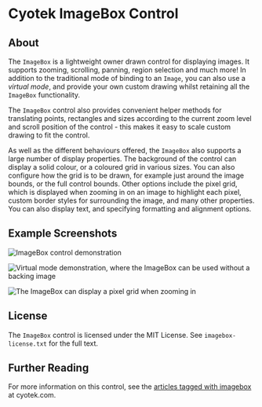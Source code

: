 # Cyotek ImageBox Control

## About
The `ImageBox` is a lightweight owner drawn control for displaying images. It supports zooming, scrolling, panning, region selection and much more! In addition to the traditional mode of binding to an `Image`, you can also use a *virtual mode*, and provide your own custom drawing whilst retaining all the `ImageBox` functionality. 

The `ImageBox` control also provides convenient helper methods for translating points, rectangles and sizes according to the current zoom level and scroll position of the control - this makes it easy to scale custom drawing to fit the control.

As well as the different behaviours offered, the `ImageBox` also supports a large number of display properties. The background of the control can display a solid colour, or a coloured grid in various sizes. You can also configure how the grid is to be drawn, for example just around the image bounds, or the full control bounds. Other options include the pixel grid, which is displayed when zooming in on an image to highlight each pixel, custom border styles for surrounding the image, and many other properties. You can also display text, and specifying formatting and alignment options.

## Example Screenshots

![ImageBox control demonstration](http://static.cyotek.com/files/articleimages/imgbox-5a.png)

![Virtual mode demonstration, where the ImageBox can be used without a backing image](http://static.cyotek.com/files/articleimages/imgbox-6a.png)

![The ImageBox can display a pixel grid when zooming in](http://static.cyotek.com/files/articleimages/imgbox-6b.png)

## License

The `ImageBox` control is licensed under the MIT License. See `imagebox-license.txt` for the full text. 

## Further Reading

For more information on this control, see the [articles tagged with imagebox](http://cyotek.com/blog/tag/imagebox) at cyotek.com.